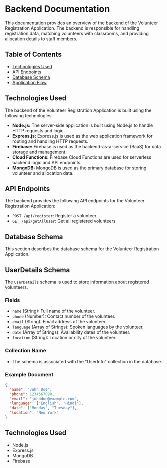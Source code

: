 # Backend Documentation

This documentation provides an overview of the backend of the Volunteer Registration Application. The backend is responsible for handling registration data, matching volunteers with classrooms, and providing allocation details to staff members.

## Table of Contents

- [Technologies Used](#technologies-used)
- [API Endpoints](#api-endpoints)
- [Database Schema](#database-schema)
- [Application Flow](#application-flow)

## Technologies Used

The backend of the Volunteer Registration Application is built using the following technologies:

- **Node.js:** The server-side application is built using Node.js to handle HTTP requests and logic.
- **Express.js:** Express.js is used as the web application framework for routing and handling HTTP requests.
- **Firebase:** Firebase is used as the backend-as-a-service (BaaS) for data storage and management.
- **Cloud Functions:** Firebase Cloud Functions are used for serverless backend logic and API endpoints.
- **MongoDB:** MongoDB is used as the primary database for storing volunteer and allocation data.

## API Endpoints

The backend provides the following API endpoints for the Volunteer Registration Application:

- `POST /api/register`: Register a volunteer.
- `GET /api/getAllUser`: Get all registered volunteers

## Database Schema

This section describes the database schema for the Volunteer Registration Application.

## UserDetails Schema

The `UserDetails` schema is used to store information about registered volunteers.

### Fields

- `name` (String): Full name of the volunteer.
- `phone` (Number): Contact number of the volunteer.
- `email` (String): Email address of the volunteer.
- `language` (Array of Strings): Spoken languages by the volunteer.
- `date` (Array of Strings): Availability dates of the volunteer.
- `location` (String): Location or city of the volunteer.

### Collection Name

- The schema is associated with the "UserInfo" collection in the database.

### Example Document

```json
{
  "name": "John Doe",
  "phone": 1234567890,
  "email": "johndoe@example.com",
  "language": ["English", "Hindi"],
  "date": ["Monday", "Tuesday"],
  "location": "New York"
}
```

## Technologies Used

- Node.js
- Express.js
- MongoDB
- Firebase
